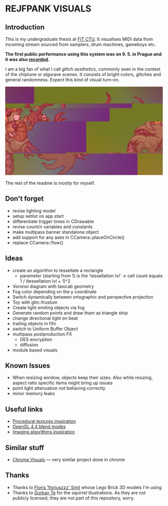 # REJFPANK VISUALS

## Introduction
This is my undergraduate thesis at [FIT CTU](https://www.fit.cvut.cz/en). It visualises MIDI data from incoming stream sourced from samplers, drum machines, gameboys etc.

__The first public performance using this system was on 9. 5. in Prague and it was also [recorded](https://youtu.be/HzFjP2zBFHc).__

I am a big fan of what I call _glitch aesthetics_, commonly seen in the context of the chiptune or algorave scenes. It consists of bright colors, glitches and general randomness. Expect this kind of visual turn-on.

![Glitchy and colorfull print screen](src/res/printscreen.jpg)

The rest of the readme is mostly for myself. 

## Don't forget
- revise lighting model
- setup setlist on app start
- differentiate trigger times in CDrawable
- revise count/n variables and constants
- make multipass banner standalone object
- add support for any axes in CCamera::placeOnCircle()
- replace CCamera::flow()

## Ideas
- create an algorithm to tessellate a rectangle
	+ parameter (starting from 1) is the 'tessellation lvl' -> cell count equals 1 / (tessellation lvl + 1)^2
- Voronoi diagram with taxicab geometry
- Fog color depending on the y coordinate
- Switch dynamically between ortographic and perspective projection
- Toy with glm::frustum
- Create light emiting objects via fog
- Generate random points and draw tham as triangle strip 
- change directional light on beat
- trailing objects in fifo
- switch to Uniform Buffer Object
- multipass postproduction FX
	+ DES encryption
	+ diffusion
- module based visuals 

## Known Issues
- When resizing window, objects keep their sizes. Also while resizing, aspect ratio specific items might bring up issues
- point light attenuation not behaving correctly
- minor memory leaks

## Useful links
- [Procedural textures inspiration](http://www.upvector.com/?section=Tutorials&subsection=Intro%20to%20Procedural%20Textures)
- [OpenGL 4.4 blend modes](http://www.slideshare.net/Mark_Kilgard/blend-modes-for-opengl)
- [Imaging algorithms inspiration](http://www.tannerhelland.com/programming-directory/)

## Similar stuff
- [Chrome Visuals](https://github.com/zeroerrequattro/chrome-visuals) — very similar project done in chrome

## Thanks
- Thanks to [Floris 'floriuszzz' Smit](http://www.tf3dm.com/3d-model/lego-all-sizes-colors-94903.html) whose Lego Brick 3D models I'm using
- Thanks to [Gurkan Te](http://www.shroomarts.blogspot.cz) for the squirrel illustrations. As they are not publicly licensed, they are not part of this repository, sorry.